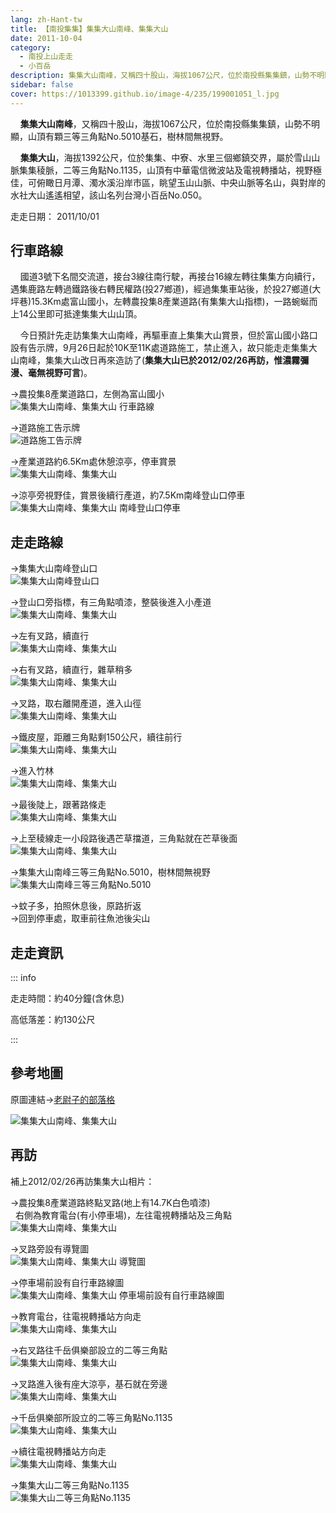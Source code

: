 ```yaml
---
lang: zh-Hant-tw
title: 【南投集集】集集大山南峰、集集大山
date: 2011-10-04
category: 
  - 南投上山走走
  - 小百岳
description: 集集大山南峰，又稱四十股山，海拔1067公尺，位於南投縣集集鎮，山勢不明顯，山頂有顆三等三角點No.5010基石，樹林間無視野。 集集大山，海拔1392公尺，位於集集、中寮、水里三個鄉鎮交界，屬於雪山山脈集集稜脈，二等三角點No.1135，山頂有中華電信微波站及電視轉播站，視野極佳，可俯瞰日月潭、濁水溪沿岸市區，眺望玉山山脈、中央山脈等名山，與對岸的水社大山遙遙相望，該山名列台灣小百岳No.050。
sidebar: false
cover: https://1013399.github.io/image-4/235/199001051_l.jpg
---
```


    **集集大山南峰**，又稱四十股山，海拔1067公尺，位於南投縣集集鎮，山勢不明顯，山頂有顆三等三角點No.5010基石，樹林間無視野。  

    **集集大山**，海拔1392公尺，位於集集、中寮、水里三個鄉鎮交界，屬於雪山山脈集集稜脈，二等三角點No.1135，山頂有中華電信微波站及電視轉播站，視野極佳，可俯瞰日月潭、濁水溪沿岸市區，眺望玉山山脈、中央山脈等名山，與對岸的水社大山遙遙相望，該山名列台灣小百岳No.050。

<!-- more -->

走走日期： 2011/10/01

## 行車路線
    國道3號下名間交流道，接台3線往南行駛，再接台16線左轉往集集方向續行，遇集鹿路左轉過鐵路後右轉民權路(投27鄉道)，經過集集車站後，於投27鄉道(大坪巷)15.3Km處富山國小，左轉農投集8產業道路(有集集大山指標)，一路蜿蜒而上14公里即可抵達集集大山山頂。 

    今日預計先走訪集集大山南峰，再驅車直上集集大山賞景，但於富山國小路口設有告示牌，9月26日起於10K至11K處道路施工，禁止進入，故只能走走集集大山南峰，集集大山改日再來造訪了(**集集大山已於2012/02/26再訪，惟濃霧彌漫、毫無視野可言**)。  

→農投集8產業道路口，左側為富山國小  
![集集大山南峰、集集大山 行車路線](https://1013399.github.io/image-4/235/199001110_l.jpg)

→道路施工告示牌  
![道路施工告示牌](https://1013399.github.io/image-4/235/199001102_l.jpg)

→產業道路約6.5Km處休憩涼亭，停車賞景  
![集集大山南峰、集集大山](https://1013399.github.io/image-4/235/199001040_l.jpg)

→涼亭旁視野佳，賞景後續行產道，約7.5Km南峰登山口停車  
![集集大山南峰、集集大山 南峰登山口停車](https://1013399.github.io/image-4/235/199001051_l.jpg)

## 走走路線
→集集大山南峰登山口  
![集集大山南峰登山口](https://1013399.github.io/image-4/235/199001058_l.jpg)

→登山口旁指標，有三角點噴漆，整裝後進入小產道  
![集集大山南峰、集集大山](https://1013399.github.io/image-4/235/199001065_l.jpg)

→左有叉路，續直行  
![集集大山南峰、集集大山](https://1013399.github.io/image-4/235/199001071_l.jpg)

→右有叉路，續直行，雜草稍多  
![集集大山南峰、集集大山](https://1013399.github.io/image-4/235/199001077_l.jpg)

→叉路，取右離開產道，進入山徑  
![集集大山南峰、集集大山](https://1013399.github.io/image-4/235/199001080_l.jpg)

→鐵皮屋，距離三角點剩150公尺，續往前行  
![集集大山南峰、集集大山](https://1013399.github.io/image-4/235/199001084_l.jpg)

→進入竹林  
![集集大山南峰、集集大山](https://1013399.github.io/image-4/235/199001087_l.jpg)

→最後陡上，跟著路條走  
![集集大山南峰、集集大山](https://1013399.github.io/image-4/235/199001097_l.jpg)

→上至稜線走一小段路後遇芒草擋道，三角點就在芒草後面  
![集集大山南峰、集集大山](https://1013399.github.io/image-4/235/199001091_l.jpg)

→集集大山南峰三等三角點No.5010，樹林間無視野  
![集集大山南峰三等三角點No.5010](https://1013399.github.io/image-4/235/199001094_l.jpg)

→蚊子多，拍照休息後，原路折返  
→回到停車處，取車前往魚池後尖山

## 走走資訊

::: info

走走時間：約40分鐘(含休息)

高低落差：約130公尺

:::

## 參考地圖
原圖連結→[老尉子的部落格](http://blog.xuite.net/laoweiz/blog/15847856)

![集集大山南峰、集集大山](https://1013399.github.io/image-4/235/199001156_l.jpg)

## 再訪

補上2012/02/26再訪集集大山相片：

→農投集8產業道路終點叉路(地上有14.7K白色噴漆)  
  右側為教育電台(有小停車場)，左往電視轉播站及三角點  
![集集大山南峰、集集大山](https://1013399.github.io/image-4/235/212766587_l.jpg)

→叉路旁設有導覽圖  
![集集大山南峰、集集大山 導覽圖](https://1013399.github.io/image-4/235/212766589_l.jpg)

→停車場前設有自行車路線圖  
![集集大山南峰、集集大山 停車場前設有自行車路線圖](https://1013399.github.io/image-4/235/212766594_l.jpg)

→教育電台，往電視轉播站方向走  
![集集大山南峰、集集大山](https://1013399.github.io/image-4/235/212766598_l.jpg)

→右叉路往千岳俱樂部設立的二等三角點  
![集集大山南峰、集集大山](https://1013399.github.io/image-4/235/212766606_l.jpg)

→叉路進入後有座大涼亭，基石就在旁邊  
![集集大山南峰、集集大山](https://1013399.github.io/image-4/235/212766613_l.jpg)

→千岳俱樂部所設立的二等三角點No.1135  
![集集大山南峰、集集大山](https://1013399.github.io/image-4/235/212766618_l.jpg)

→續往電視轉播站方向走  
![集集大山南峰、集集大山](https://1013399.github.io/image-4/235/212766624_l.jpg)

→集集大山二等三角點No.1135  
![集集大山二等三角點No.1135](https://1013399.github.io/image-4/235/212766583_l.jpg)